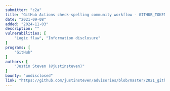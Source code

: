 ```yaml
---
submitter: "c2a"
title: "GitHub Actions check-spelling community workflow - GITHUB_TOKEN leakage via advice.txt symlink"
date: "2021-09-08"
added: "2024-11-03"
description: ""
vulnerabilities: [
    "Logic flaw", "Information disclosure"
]
programs: [
    "GitHub"
]
authors: [
    "Justin Steven (@justinsteven)"
]
bounty: "undisclosed"
link: "https://github.com/justinsteven/advisories/blob/master/2021_github_actions_checkspelling_token_leak_via_advice_symlink.md"
---
```




